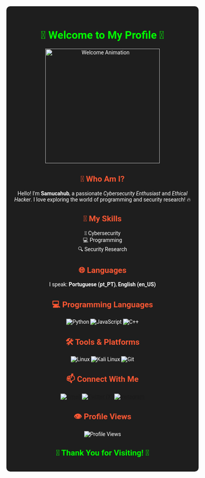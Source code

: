 <div align="center" style="background-color: #1e1e1e; color: #ffffff; padding: 20px; border-radius: 10px; font-family: 'Roboto', sans-serif;">
  <!-- Welcome Message with Animation -->
  <h1 style="color: #00FF00; font-weight: bold;">
    🚀 Welcome to My Profile 🚀
  </h1>
  <img src="https://media.giphy.com/media/xUPGcyi4YxcZp8dWZq/giphy.gif" alt="Welcome Animation" width="300"/>

  <h2 style="color: #FF5733; font-weight: bold;">👤 Who Am I?</h2>
  <p>
    Hello! I'm <strong>Samucahub</strong>, a passionate <em>Cybersecurity Enthusiast</em> and <em>Ethical Hacker</em>. 
    I love exploring the world of programming and security research! 🔥
  </p>

  <h2 style="color: #FF5733; font-weight: bold;">🧠 My Skills</h2>
  <ul style="list-style-type: none; padding: 0;">
    <li style="text-align: center;">🔰 Cybersecurity</li>
    <li style="text-align: center;">💻 Programming</li>
    <li style="text-align: center;">🔍 Security Research</li>
  </ul>

  <h2 style="color: #FF5733; font-weight: bold;">🌐 Languages</h2>
  <p>
    I speak: <strong>Portuguese (pt_PT)</strong>, <strong>English (en_US)</strong>
  </p>

  <h2 style="color: #FF5733; font-weight: bold;">💻 Programming Languages</h2>
  <p>
    <img src="https://img.shields.io/badge/Python-3776AB?style=for-the-badge&logo=python&logoColor=white" alt="Python"/>
    <img src="https://img.shields.io/badge/JavaScript-F7DF1E?style=for-the-badge&logo=javascript&logoColor=black" alt="JavaScript"/>
    <img src="https://img.shields.io/badge/C%2B%2B-00599C?style=for-the-badge&logo=c%2B%2B&logoColor=white" alt="C++"/>
  </p>

  <h2 style="color: #FF5733; font-weight: bold;">🛠 Tools & Platforms</h2>
  <p>
    <img src="https://img.shields.io/badge/Linux-FCC624?style=for-the-badge&logo=linux&logoColor=black" alt="Linux"/>
    <img src="https://img.shields.io/badge/Kali_Linux-557C94?style=for-the-badge&logo=kali-linux&logoColor=white" alt="Kali Linux"/>
    <img src="https://img.shields.io/badge/Git-F05032?style=for-the-badge&logo=git&logoColor=white" alt="Git"/>
  </p>

  <h2 style="color: #FF5733; font-weight: bold;">📫 Connect With Me</h2>
  <p>
    <a href="mailto:sasageyo960@gmail.com">
      <img src="https://img.shields.io/badge/Gmail-D14836?style=for-the-badge&logo=gmail&logoColor=white" alt="Gmail"/>
    </a>
    <a href="https://twitter.com/yourprofile">
      <img src="https://img.shields.io/badge/X-000000?style=for-the-badge&logo=twitter&logoColor=white" alt="Twitter (X)"/>
    </a>
    <a href="https://instagram.com/yourprofile">
      <img src="https://img.shields.io/badge/Instagram-E4405F?style=for-the-badge&logo=instagram&logoColor=white" alt="Instagram"/>
    </a>
  </p>

  <h2 style="color: #FF5733; font-weight: bold;">👁️ Profile Views</h2>
  <img src="https://profile-counter.glitch.me/Samucahub/count.svg" alt="Profile Views"/>
  
  <h2 style="color: #00FF00; font-weight: bold;">🎉 Thank You for Visiting! 🎉</h2>
</div>
